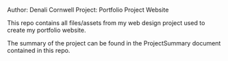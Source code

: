 Author: Denali Cornwell
Project: Portfolio Project Website

This repo contains all files/assets from my web design project used to create my portfolio website.

The summary of the project can be found in the ProjectSummary document contained in this repo.
